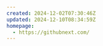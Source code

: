 ```yaml
---
created: 2024-12-02T07:30:46Z
updated: 2024-12-10T08:34:59Z
homepage:
  - https://githubnext.com/
---
```

